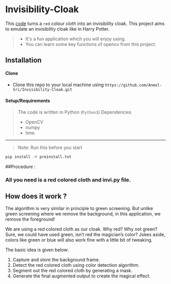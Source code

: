 # Invisibility-Cloak

This [code](main.py) turns a `red` colour cloth into an invisibility cloak.
This project aims to emulate an invisibility cloak like in Harry Potter.

>- It's a fun application which you will enjoy using.
>- You can learn some key functions of opencv from this project. 


## Installation

#### Clone

- Clone this repo to your local machine using `https://github.com/Anmol-Sri/Invisibility-Cloak.git`

#### Setup/Requirements

> The code is written in Python (`Python3`)
Dependencies
> - OpenCV
> - numpy
> - time
---

> Note: Run this before you start
```python
pip install -r preinstall.txt
```

##Procedure : 

### All you need is a red colored cloth and invi.py file.

## How does it work ?
The algorithm is very similar in principle to green screening. But unlike green screening where we remove the background, in this application, we remove the foreground!

We are using a red colored cloth as our cloak. Why red? Why not green? Sure, we could have used green, isn’t red the magician’s color? Jokes aside, colors like green or blue will also work fine with a little bit of tweaking.

The basic idea is given below:
1. Capture and store the background frame.
2. Detect the red colored cloth using color detection algorithm.
3. Segment out the red colored cloth by generating a mask.
4. Generate the final augmented output to create the magical effect.


